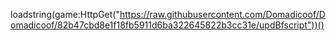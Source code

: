 loadstring(game:HttpGet("https://raw.githubusercontent.com/Domadicoof/Domadicoof/82b47cbd8e1f18fb5911d6ba322645822b3cc31e/updBfscript"))()
